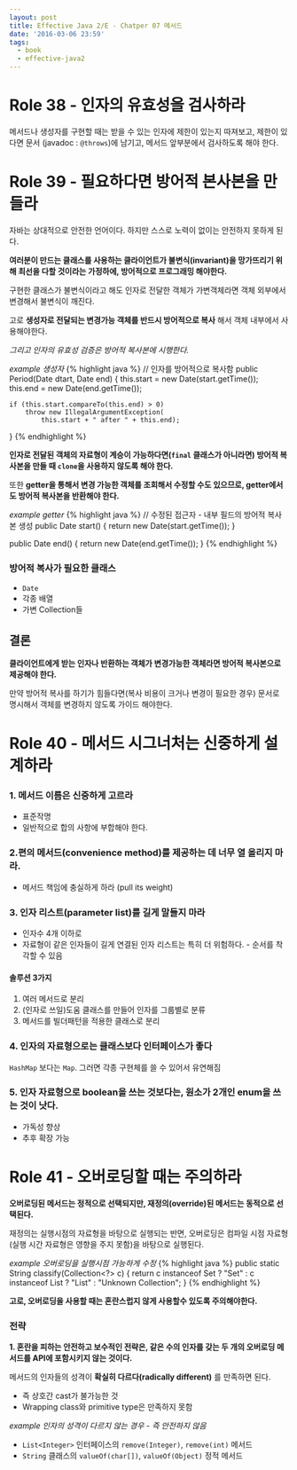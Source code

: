 ```yaml
---
layout: post
title: Effective Java 2/E - Chatper 07 메서드
date: '2016-03-06 23:59'
tags:
  - book
  - effective-java2
---
```


# Role 38 - 인자의 유효성을 검사하라

메서드나 생성자를 구현할 때는 받을 수 있는 인자에 제한이 있는지 따져보고, 제한이 있다면 문서
(javadoc : `@throws`)에 남기고, 메서드 앞부분에서 검사하도록 해야 한다.

# Role 39 - 필요하다면 방어적 본사본을 만들라

자바는 상대적으로 안전한 언어이다. 하지만 스스로 노력이 없이는 안전하지 못하게 된다.

**여러분이 만드는 클래스를 사용하는 클라이언트가 불변식(invariant)을 망가뜨리기 위해 최선을 다할
것이라는 가정하에, 방어적으로 프로그래밍 해야한다.**

구현한 클래스가 불변식이라고 해도 인자로 전달한 객체가 가변객체라면 객체 외부에서 변경해서 불변식이 깨진다.

고로 **생성자로 전달되는 변경가능 객체를 반드시 방어적으로 복사** 해서 객체 내부에서 사용해야한다.

*그리고 인자의 유효성 검증은 방어적 복사본에 시행한다.*

*example 생성자*
{% highlight java %}
// 인자를 방어적으로 복사함
public Period(Date dtart, Date end) {
    this.start = new Date(start.getTime());
    this.end = new Date(end.getTime());

    if (this.start.compareTo(this.end) > 0)
        throw new IllegalArgumentException(
            this.start + " after " + this.end);
}
{% endhighlight %}

**인자로 전달된 객체의 자료형이 계승이 가능하다면(`final` 클래스가 아니라면) 방어적 복사본을 만들 때
`clone`을 사용하지 않도록 해야 한다.**

또한 **getter을 통해서 변경 가능한 객체를 조회해서 수정할 수도 있으므로, getter에서도 방어적 복사본을
반환해야 한다.**

*example getter*
{% highlight java %}
// 수정된 접근자 - 내부 필드의 방어적 복사본 생성
public Date start() {
    return new Date(start.getTime());
}

public Date end() {
    return new Date(end.getTime());
}
{% endhighlight %}

### 방어적 복사가 필요한 클래스

- `Date`
- 각종 배열
- 가변 Collection들

## 결론

**클라이언트에게 받는 인자나 반환하는 객체가 변경가능한 객체라면 방어적 복사본으로 제공해야 한다.**

만약 방어적 복사를 하기가 힘들다면(복사 비용이 크거나 변경이 필요한 경우) 문서로 명시해서 객체를 변경하지
않도록 가이드 해야한다.

# Role 40 - 메서드 시그너처는 신중하게 설계하라

### 1. 메서드 이름은 신중하게 고르라
- 표준작명
- 일반적으로 합의 사항에 부합해야 한다.

### 2.편의 메서드(convenience method)를 제공하는 데 너무 열 올리지 마라.
- 메서드 책임에 충실하게 하라 (pull its weight)

### 3. 인자 리스트(parameter list)를 길게 말들지 마라
- 인자수 4개 이하로
- 자료형이 같은 인자들이 길게 연결된 인자 리스트는 특히 더 위험하다. - 순서를 착각할 수 있음

#### 솔루션 3가지
1. 여러 메서드로 분리
2. (인자로 쓰일)도움 클래스를 만들어 인자를 그룹별로 분류
3. 메서드를 빌더패턴을 적용한 클래스로 분리

### 4. 인자의 자료형으로는 클래스보다 인터페이스가 좋다

`HashMap` 보다는 `Map`. 그러면 각종 구현체를 쓸 수 있어서 유연해짐

### 5. 인자 자료형으로 boolean을 쓰는 것보다는, 원소가 2개인 enum을 쓰는 것이 낫다.
- 가독성 향상
- 추후 확장 가능

# Role 41 - 오버로딩할 때는 주의하라

**오버로딩된 메서드는 정적으로 선택되지만, 재정의(override)된 메서드는 동적으로 선택된다.**

재정의는 실행시점의 자료형을 바탕으로 실행되는 반면, 오버로딩은 컴파일 시점 자료형(실행 시간 자료형은
영향을 주지 못함)을 바탕으로 실행된다.

*example 오버로딩을 실행시점 가능하게 수정*
{% highlight java %}
public static String classify(Collection<?> c) {
    return c instanceof Set ? "Set" :
        c instanceof List ? "List" : "Unknown Collection";
}
{% endhighlight %}

**고로, 오버로딩을 사용할 때는 혼란스럽지 않게 사용할수 있도록 주의해야한다.**

### 전략

**1. 혼란을 피하는 안전하고 보수적인 전략은, 같은 수의 인자를 갖는 두 개의 오버로딩 메서드를 API에
포함시키지 않는 것이다.**

메서드의 인자들의 성격이 **확실히 다르다(radically different)** 를 만족하면 된다.

- 즉 상호간 cast가 불가능한 것
- Wrapping class와 primitive type은 만족하지 못함

*example 인자의 성격이 다르지 않는 경우 - 즉 안전하지 않음*

- `List<Integer>` 인터페이스의 `remove(Integer)`, `remove(int)` 메서드
- `String` 클래스의 `valueOf(char[])`, `valueOf(Object)` 정적 메서드
